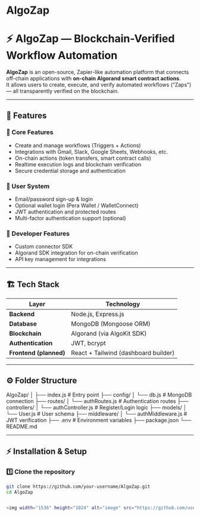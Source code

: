 # AlgoZap
# ⚡ AlgoZap — Blockchain-Verified Workflow Automation

**AlgoZap** is an open-source, Zapier-like automation platform that connects off-chain applications with **on-chain Algorand smart contract actions**.  
It allows users to create, execute, and verify automated workflows (“Zaps”) — all transparently verified on the blockchain.

---

## 🚀 Features

### 🧩 Core Features
- Create and manage workflows (Triggers + Actions)
- Integrations with Gmail, Slack, Google Sheets, Webhooks, etc.
- On-chain actions (token transfers, smart contract calls)
- Realtime execution logs and blockchain verification
- Secure credential storage and authentication

### 🔐 User System
- Email/password sign-up & login
- Optional wallet login (Pera Wallet / WalletConnect)
- JWT authentication and protected routes
- Multi-factor authentication support (optional)

### 🧠 Developer Features
- Custom connector SDK
- Algorand SDK integration for on-chain verification
- API key management for integrations

---

## 🏗️ Tech Stack

| Layer | Technology |
|-------|-------------|
| **Backend** | Node.js, Express.js |
| **Database** | MongoDB (Mongoose ORM) |
| **Blockchain** | Algorand (via AlgoKit SDK) |
| **Authentication** | JWT, bcrypt |
| **Frontend (planned)** | React + Tailwind (dashboard builder) |

---

## ⚙️ Folder Structure
AlgoZap/
│
├── index.js # Entry point
├── config/
│ └── db.js # MongoDB connection
├── routes/
│ └── authRoutes.js # Authentication routes
├── controllers/
│ └── authController.js # Register/Login logic
├── models/
│ └── User.js # User schema
├── middleware/
│ └── authMiddleware.js # JWT verification
├── .env # Environment variables
├── package.json
└── README.md


---

## ⚡ Installation & Setup

### 1️⃣ Clone the repository
```bash
git clone https://github.com/your-username/AlgoZap.git
cd AlgoZap


<img width="1536" height="1024" alt="image" src="https://github.com/user-attachments/assets/1394ffa8-0b1a-468c-9311-60f57efa125a" />
